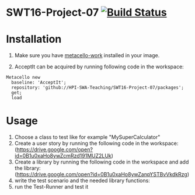 # SWT16-Project-07 [![Build Status](https://travis-ci.org/HPI-SWA-Teaching/SWT16-Project-07.svg?branch=master)](https://travis-ci.org/HPI-SWA-Teaching/SWT16-Project-07)



# Installation  

1. Make sure you have [metacello-work](https://github.com/dalehenrich/metacello-work) installed in your image.

2. AcceptIt can be acquired by running following code in the workspace:

```smalltalk
Metacello new
  baseline: 'AcceptIt';
  repository: 'github://HPI-SWA-Teaching/SWT16-Project-07/packages';
  get;
  load
```

# Usage

1.	Choose a class to test like for example "MySuperCalculator" 
2.	Create a user story by running the following code in the workspace:  
(https://drive.google.com/open?id=0B1u0xaHo8ywZcmRzd191MUZ2LUk)
3.	Create a library by running the following code in the workspace and add the library:   
(https://drive.google.com/open?id=0B1u0xaHo8ywZanpYSTBvVkdkRzg)
4.	write the test scenario and the needed library functions:    
5.	run the Test-Runner and test it 

